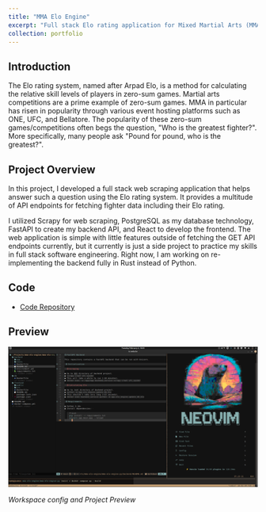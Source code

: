 ```yaml
---
title: "MMA Elo Engine"
excerpt: "Full stack Elo rating application for Mixed Martial Arts (MMA)."
collection: portfolio
---
```


## Introduction

The Elo rating system, named after Arpad Elo, is a method for calculating the relative skill levels of players in zero-sum games. Martial arts competitions are a prime example of zero-sum games. MMA in particular has risen in popularity through various event hosting platforms such as ONE, UFC, and Bellatore. The popularity of these zero-sum games/competitions often begs the question, "Who is the greatest fighter?". More specifically, many people ask "Pound for pound, who is the greatest?".

## Project Overview

In this project, I developed a full stack web scraping application that helps answer such a question using the Elo rating system. It provides a multitude of API endpoints for fetching fighter data including their Elo rating.

I utilized Scrapy for web scraping, PostgreSQL as my database technology, FastAPI to create my backend API, and React to develop the frontend. The web application is simple with little features outside of fetching the GET API endpoints currently, but it currently is just a side project to practice my skills in full stack software engineering. Right now, I am working on re-implementing the backend fully in Rust instead of Python.

## Code

- [Code Repository](https://github.com/abarton51/mma-elo-engine-py)

## Preview

![](../../../images/mma_elo_screenshot_workspace.png)

_Workspace config and Project Preview_

